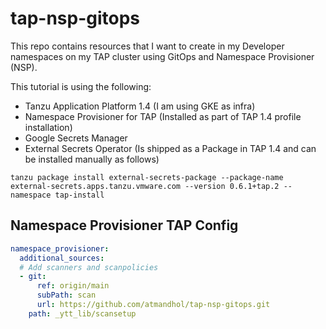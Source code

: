 # tap-nsp-gitops
This repo contains resources that I want to create in my Developer namespaces on my TAP cluster using GitOps and Namespace Provisioner (NSP).

This tutorial is using the following:
- Tanzu Application Platform 1.4 (I am using GKE as infra)
- Namespace Provisioner for TAP (Installed as part of TAP 1.4 profile installation)
- Google Secrets Manager
- External Secrets Operator (Is shipped as a Package in TAP 1.4 and can be installed manually as follows)
```
tanzu package install external-secrets-package --package-name external-secrets.apps.tanzu.vmware.com --version 0.6.1+tap.2 --namespace tap-install
```

## Namespace Provisioner TAP Config

```yaml
namespace_provisioner:
  additional_sources:
  # Add scanners and scanpolicies
  - git:
      ref: origin/main
      subPath: scan
      url: https://github.com/atmandhol/tap-nsp-gitops.git
    path: _ytt_lib/scansetup
```